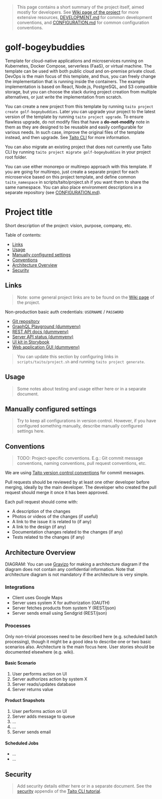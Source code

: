 > This page contains a short summary of the project itself, aimed mostly for developers. See [Wiki page of the project](docs/README.md) for more extensive resources, [DEVELOPMENT.md](scripts/taito/DEVELOPMENT.md) for common development conventions, and [CONFIGURATION.md](scripts/taito/CONFIGURATION.md) for common configuration conventions.

[//]: # "TEMPLATE NOTE START"

# golf-bogeybuddies

Template for cloud-native applications and microservices running on Kubernetes, Docker Compose, serverless (FaaS), or virtual machine. The template can be used with both public cloud and on-premise private cloud. DevOps is the main focus of this template, and thus, you can freely change the implementation that is running inside the containers. The example implementation is based on React, Node.js, PostgreSQL, and S3 compatible storage, but you can choose the stack during project creation from multiple alternatives, or just write the implementation from scratch.

You can create a new project from this template by running `taito project create golf-bogeybuddies`. Later you can upgrade your project to the latest version of the template by running `taito project upgrade`. To ensure flawless upgrade, do not modify files that have a **do-not-modify** note in them as they are designed to be reusable and easily configurable for various needs. In such case, improve the original files of the template instead, and then upgrade. See [Taito CLI](https://taitounited.github.io/taito-cli/) for more information.

You can also migrate an existing project that does not currently use Taito CLI by running `taito project migrate golf-bogeybuddies` in your project root folder.

You can use either monorepo or multirepo approach with this template. If you are going for multirepo, just create a separate project for each microservice based on this project template, and define common `taito_namespace` in scripts/taito/project.sh if you want them to share the same namespace. You can also place environment descriptions in a separate repository (see [CONFIGURATION.md](scripts/taito/CONFIGURATION.md#environment-descriptions-in-a-separate-repository)).

[//]: # "TEMPLATE NOTE END"

# Project title

Short description of the project: vision, purpose, company, etc.

Table of contents:

- [Links](#links)
- [Usage](#usage)
- [Manually configured settings](#manually-configured-settings)
- [Conventions](#conventions)
- [Architecture Overview](#architecture-overview)
- [Security](#security)

## Links

> Note: some general project links are to be found on the [Wiki page](docs/README.md) of the project.

Non-production basic auth credentials: `USERNAME` / `PASSWORD`

[//]: # "GENERATED LINKS START"

- [Git repository](https://github.com/tuomax7/golf-bogeybuddies)
- [GraphQL Playground (dummyenv)](https://golf-bogeybuddies-dummyenv./api)
- [REST API docs (dummyenv)](https://golf-bogeybuddies-dummyenv./api/docs)
- [Server API status (dummyenv)](https://golf-bogeybuddies-dummyenv./api/uptimez)
- [UI kit in Storybook](http://localhost:6006)  
- [Web application GUI (dummyenv)](https://golf-bogeybuddies-dummyenv.)

[//]: # "GENERATED LINKS END"

> You can update this section by configuring links in `scripts/taito/project.sh` and running `taito project generate`.

## Usage

> Some notes about testing and usage either here or in a separate document.

## Manually configured settings

> Try to keep all configurations in version control. However, if you have configured something manually, describe manually configured settings here.

## Conventions

> TODO: Project-specific conventions. E.g.: Git commit message conventions, naming conventions, pull request conventions, etc.

We are using [Taito version control conventions](https://taitounited.github.io/taito-cli/tutorial/03-version-control) for commit messages.

Pull requests should be reviewed by at least one other developer before merging, ideally by the main developer. The developer who created the pull request should merge it once it has been approved.

Each pull request should come with:

- A description of the changes
- Photos or videos of the changes (if useful)
- A link to the issue it is related to (if any)
- A link to the design (if any)
- Documentation changes related to the changes (if any)
- Tests related to the changes (if any)

## Architecture Overview

DIAGRAM: You can use [Gravizo](https://www.gravizo.com) for making a architecture diagram if the diagram does not contain any confidential information. Note that architecture diagram is not mandatory if the architecture is very simple.

### Integrations

- Client uses Google Maps
- Server uses system X for authorization (OAUTH)
- Server fetches products from system Y (REST/json)
- Server sends email using Sendgrid (REST/json)

### Processes

Only non-trivial processes need to be described here (e.g. scheduled batch processing), though it might be a good idea to describe one or two basic scenarios also. Architecture is the main focus here. User stories should be documented elsewhere (e.g. wiki).

#### Basic Scenario

1. User performs action on UI
2. Server authorizes action by system X
3. Server reads/updates database
4. Server returns value

#### Product Snapshots

1. User performs action on UI
2. Server adds message to queue
3. ...
4. ...
5. Server sends email

#### Scheduled Jobs

- ...
- ...

## Security

> Add security details either here or in a separate document. See the [security](https://taitounited.github.io/taito-cli/tutorial/d-security/) appendix of the [Taito CLI tutorial](https://taitounited.github.io/taito-cli/tutorial).
